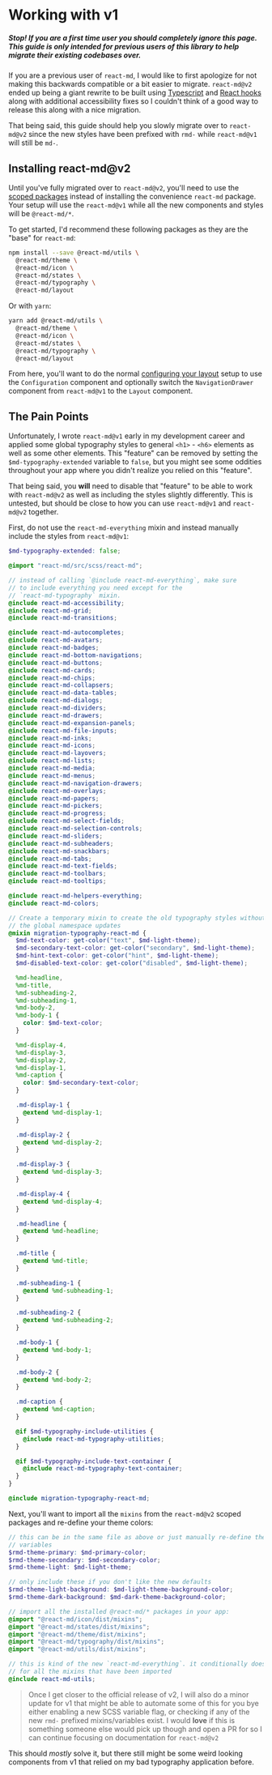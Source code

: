 # Working with v1

##### Stop! If you are a first time user you **should completely ignore this page**. This guide is only intended for previous users of this library to help migrate their existing codebases over.

If you are a previous user of `react-md`, I would like to first apologize for
not making this backwards compatible or a bit easier to migrate. `react-md@v2`
ended up being a giant rewrite to be built using [Typescript] and [React hooks]
along with additional accessibility fixes so I couldn't think of a good way to
release this along with a nice migration.

That being said, this guide should help you slowly migrate over to `react-md@v2`
since the new styles have been prefixed with `rmd-` while `react-md@v1` will
still be `md-`.

## Installing react-md@v2

Until you've fully migrated over to `react-md@v2`, you'll need to use the
[scoped packages] instead of installing the convenience `react-md` package. Your
setup will use the `react-md@v1` while all the new components and styles will be
`@react-md/*`.

To get started, I'd recommend these following packages as they are the "base"
for `react-md`:

```sh
npm install --save @react-md/utils \
  @react-md/theme \
  @react-md/icon \
  @react-md/states \
  @react-md/typography \
  @react-md/layout
```

Or with `yarn`:

```sh
yarn add @react-md/utils \
  @react-md/theme \
  @react-md/icon \
  @react-md/states \
  @react-md/typography \
  @react-md/layout
```

From here, you'll want to do the normal [configuring your layout] setup to use
the `Configuration` component and optionally switch the `NavigationDrawer`
component from `react-md@v1` to the `Layout` component.

## The Pain Points

Unfortunately, I wrote `react-md@v1` early in my development career and applied
some global typography styles to general `<h1>` - `<h6>` elements as well as
some other elements. This "feature" can be removed by setting the
`$md-typography-extended` variable to `false`, but you might see some oddities
throughout your app where you didn't realize you relied on this "feature".

That being said, you **will** need to disable that "feature" to be able to work
with `react-md@v2` as well as including the styles slightly differently. This is
untested, but should be close to how you can use `react-md@v1` and `react-md@v2`
together.

First, do not use the `react-md-everything` mixin and instead manually include
the styles from `react-md@v1`:

```scss
$md-typography-extended: false;

@import "react-md/src/scss/react-md";

// instead of calling `@include react-md-everything`, make sure
// to include everything you need except for the
// `react-md-typography` mixin.
@include react-md-accessibility;
@include react-md-grid;
@include react-md-transitions;

@include react-md-autocompletes;
@include react-md-avatars;
@include react-md-badges;
@include react-md-bottom-navigations;
@include react-md-buttons;
@include react-md-cards;
@include react-md-chips;
@include react-md-collapsers;
@include react-md-data-tables;
@include react-md-dialogs;
@include react-md-dividers;
@include react-md-drawers;
@include react-md-expansion-panels;
@include react-md-file-inputs;
@include react-md-inks;
@include react-md-icons;
@include react-md-layovers;
@include react-md-lists;
@include react-md-media;
@include react-md-menus;
@include react-md-navigation-drawers;
@include react-md-overlays;
@include react-md-papers;
@include react-md-pickers;
@include react-md-progress;
@include react-md-select-fields;
@include react-md-selection-controls;
@include react-md-sliders;
@include react-md-subheaders;
@include react-md-snackbars;
@include react-md-tabs;
@include react-md-text-fields;
@include react-md-toolbars;
@include react-md-tooltips;

@include react-md-helpers-everything;
@include react-md-colors;

// Create a temporary mixin to create the old typography styles without
// the global namespace updates
@mixin migration-typography-react-md {
  $md-text-color: get-color("text", $md-light-theme);
  $md-secondary-text-color: get-color("secondary", $md-light-theme);
  $md-hint-text-color: get-color("hint", $md-light-theme);
  $md-disabled-text-color: get-color("disabled", $md-light-theme);

  %md-headline,
  %md-title,
  %md-subheading-2,
  %md-subheading-1,
  %md-body-2,
  %md-body-1 {
    color: $md-text-color;
  }

  %md-display-4,
  %md-display-3,
  %md-display-2,
  %md-display-1,
  %md-caption {
    color: $md-secondary-text-color;
  }

  .md-display-1 {
    @extend %md-display-1;
  }

  .md-display-2 {
    @extend %md-display-2;
  }

  .md-display-3 {
    @extend %md-display-3;
  }

  .md-display-4 {
    @extend %md-display-4;
  }

  .md-headline {
    @extend %md-headline;
  }

  .md-title {
    @extend %md-title;
  }

  .md-subheading-1 {
    @extend %md-subheading-1;
  }

  .md-subheading-2 {
    @extend %md-subheading-2;
  }

  .md-body-1 {
    @extend %md-body-1;
  }

  .md-body-2 {
    @extend %md-body-2;
  }

  .md-caption {
    @extend %md-caption;
  }

  @if $md-typography-include-utilities {
    @include react-md-typography-utilities;
  }

  @if $md-typography-include-text-container {
    @include react-md-typography-text-container;
  }
}

@include migration-typography-react-md;
```

Next, you'll want to import all the `mixins` from the `react-md@v2` scoped
packages and re-define your theme colors:

```scss
// this can be in the same file as above or just manually re-define these `$md-` prefixed
// variables
$rmd-theme-primary: $md-primary-color;
$rmd-theme-secondary: $md-secondary-color;
$rmd-theme-light: $md-light-theme;

// only include these if you don't like the new defaults
$rmd-theme-light-background: $md-light-theme-background-color;
$rmd-theme-dark-background: $md-dark-theme-background-color;

// import all the installed @react-md/* packages in your app:
@import "@react-md/icon/dist/mixins";
@import "@react-md/states/dist/mixins";
@import "@react-md/theme/dist/mixins";
@import "@react-md/typography/dist/mixins";
@import "@react-md/utils/dist/mixins";

// this is kind of the new `react-md-everything`. it conditionally does `@include react-md-PACKAGE`
// for all the mixins that have been imported
@include react-md-utils;
```

> Once I get closer to the official release of v2, I will also do a minor update
> for v1 that might be able to automate some of this for you bye either enabling
> a new SCSS variable flag, or checking if any of the new `rmd-` prefixed
> mixins/variables exist. I would **love** if this is something someone else
> would pick up though and open a PR for so I can continue focusing on
> documentation for `react-md@v2`

This should _mostly_ solve it, but there still might be some weird looking
components from v1 that relied on my bad typography application before.

[typescript]: https://www.typescriptlang.org/
[react hooks]: https://reactjs.org/docs/hooks-intro.html
[scoped packages]: /guides/scoped-packages
[configuring your layout]: /guides/configuring-your-layout

